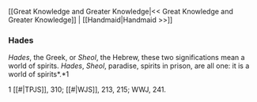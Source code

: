 [[Great Knowledge and Greater Knowledge|<< Great Knowledge and Greater Knowledge]]  |  [[Handmaid|Handmaid >>]]

### Hades

*Hades*, the Greek, or *Sheol*, the Hebrew, these two significations mean a world of spirits. *Hades*, *Sheol*, paradise, spirits in prison, are all one: it is a world of spirits*.*1



1
[[#|TPJS]], 310; [[#|WJS]], 213, 215; WWJ, 241.